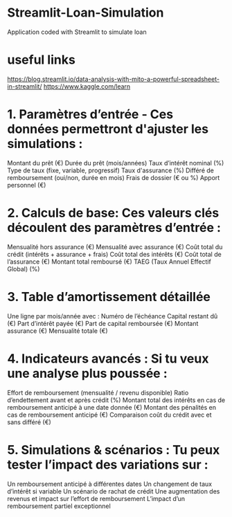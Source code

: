 # Streamlit-Loan-Simulation
Application coded with Streamlit to simulate loan


# useful links
https://blog.streamlit.io/data-analysis-with-mito-a-powerful-spreadsheet-in-streamlit/
https://www.kaggle.com/learn



# 1. Paramètres d’entrée - Ces données permettront d'ajuster les simulations :

Montant du prêt (€)
Durée du prêt (mois/années)
Taux d’intérêt nominal (%)
Type de taux (fixe, variable, progressif)
Taux d'assurance (%)
Différé de remboursement (oui/non, durée en mois)
Frais de dossier (€ ou %)
Apport personnel (€)

# 2. Calculs de base: Ces valeurs clés découlent des paramètres d’entrée :

Mensualité hors assurance (€)
Mensualité avec assurance (€)
Coût total du crédit (intérêts + assurance + frais)
Coût total des intérêts (€)
Coût total de l’assurance (€)
Montant total remboursé (€)
TAEG (Taux Annuel Effectif Global) (%)

# 3. Table d’amortissement détaillée

Une ligne par mois/année avec :
Numéro de l’échéance
Capital restant dû (€)
Part d’intérêt payée (€)
Part de capital remboursée (€)
Montant assurance (€)
Mensualité totale (€)

# 4. Indicateurs avancés : Si tu veux une analyse plus poussée :

Effort de remboursement (mensualité / revenu disponible)
Ratio d’endettement avant et après crédit (%)
Montant total des intérêts en cas de remboursement anticipé à une date donnée (€)
Montant des pénalités en cas de remboursement anticipé (€)
Comparaison coût du crédit avec et sans différé (€)

# 5. Simulations & scénarios : Tu peux tester l’impact des variations sur :

Un remboursement anticipé à différentes dates
Un changement de taux d’intérêt si variable
Un scénario de rachat de crédit
Une augmentation des revenus et impact sur l’effort de remboursement
L’impact d’un remboursement partiel exceptionnel